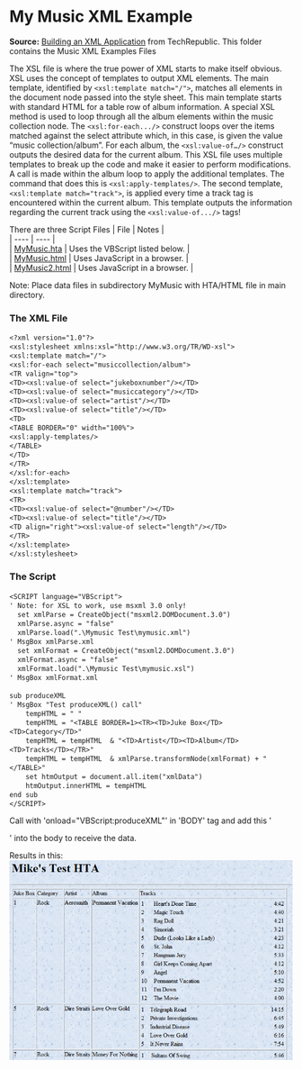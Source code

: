 # My Music XML Example
**Source:** [Building an XML Application](https://github.com/MikeMyers59/MikeMyers59/blob/main/XML/Music/Building%20an%20XML%20application%20-%20TechRepublic.pdf) from TechRepublic.
This folder contains the Music XML Examples Files

The XSL file is where the true power of XML starts to make itself obvious. XSL uses the concept of templates to output XML elements. The main template, identified by `<xsl:template match="/">`, matches all elements in the document node passed into the style sheet. This main template starts with standard HTML for a table row of album information. A special XSL method is used to loop through all the album elements within the music collection node. The `<xsl:for-each.../>` construct loops over the items matched against the select attribute which, in this case, is given the value “music collection/album”. For each album, the `<xsl:value-of…/>` construct outputs the desired data for the current album. This XSL file uses multiple templates to break up the code and make it easier to perform modifications.
A call is made within the album loop to apply the additional templates. The command that does this is `<xsl:apply-templates/>`. The second template, `<xsl:template match="track">`, is applied every time a track tag is encountered within the current album. This template outputs the information regarding the current track using the `<xsl:value-of.../>` tags!  

There are three Script Files
| File | Notes |  
| ---- | ---- |  
| [MyMusic.hta](https://github.com/MikeMyers59/MikeMyers59/blob/main/XML/Music/MyMusic.hta) | Uses the VBScript listed below. |  
| [MyMusic.html](https://github.com/MikeMyers59/MikeMyers59/blob/main/XML/Music/MyMusic.html) | Uses JavaScript in a browser. |  
| [MyMusic2.html](https://github.com/MikeMyers59/MikeMyers59/blob/main/XML/Music/MyMusic2.html) | Uses JavaScript in a browser. |  

Note: Place data files in subdirectory MyMusic with HTA/HTML file in main directory.

### The XML File
```xmxl
<?xml version="1.0"?>
<xsl:stylesheet xmlns:xsl="http://www.w3.org/TR/WD-xsl">
<xsl:template match="/">
<xsl:for-each select="musiccollection/album">
<TR valign="top">
<TD><xsl:value-of select="jukeboxnumber"/></TD>
<TD><xsl:value-of select="musiccategory"/></TD>
<TD><xsl:value-of select="artist"/></TD>
<TD><xsl:value-of select="title"/></TD>
<TD>
<TABLE BORDER="0" width="100%">
<xsl:apply-templates/>
</TABLE>
</TD>
</TR>
</xsl:for-each>
</xsl:template>
<xsl:template match="track">
<TR>
<TD><xsl:value-of select="@number"/></TD>
<TD><xsl:value-of select="title"/></TD>
<TD align="right"><xsl:value-of select="length"/></TD>
</TR>
</xsl:template>
</xsl:stylesheet>
```

### The Script
```vbscript
<SCRIPT language="VBScript">
' Note: for XSL to work, use msxml 3.0 only!
  set xmlParse = CreateObject("msxml2.DOMDocument.3.0")
  xmlParse.async = "false"
  xmlParse.load(".\Mymusic Test\mymusic.xml")
' MsgBox xmlParse.xml
  set xmlFormat = CreateObject("msxml2.DOMDocument.3.0")
  xmlFormat.async = "false"
  xmlFormat.load(".\Mymusic Test\mymusic.xsl")
' MsgBox xmlFormat.xml

sub produceXML
' MsgBox "Test produceXML() call"
    tempHTML = " "
    tempHTML = "<TABLE BORDER=1><TR><TD>Juke Box</TD><TD>Category</TD>"
    tempHTML = tempHTML  & "<TD>Artist</TD><TD>Album</TD><TD>Tracks</TD></TR>"
    tempHTML = tempHTML  & xmlParse.transformNode(xmlFormat) + "</TABLE>"
    set htmOutput = document.all.item("xmlData")
    htmOutput.innerHTML = tempHTML
end sub
</SCRIPT>
```
Call with 'onload="VBScript:produceXML"' in 'BODY' tag and add this '<DIV id="xmlData"></DIV>' into the body to receive the data.  

Results in this:  
![MyMusic Display in Document](https://github.com/MikeMyers59/MikeMyers59/blob/main/XML/Music/MyMusic%20Document%20Display.png)

